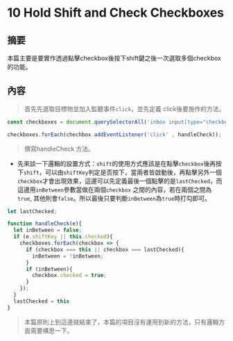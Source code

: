# 10 Hold Shift and Check Checkboxes

## 摘要

本篇主要是要實作透過點擊checkbox後按下shift鍵之後一次選取多個checkbox的功能。



## 內容

> 首先先選取目標物並加入監聽事件`click`，並先定義 click後要施作的方法。

```javascript
const checkboxes = document.querySelectorAll('inbox input[type="checkbox"]');

checkboxes.forEach(chechbox.addEventListener('click' , handleCheck));
```

>撰寫handleCheck 方法。

- 先來談一下邏輯的設置方式：`shift`的使用方式應該是在點擊`checkbox`後再按下`shift`，可以由`shiftKey`判定是否按下，當兩者皆啟動後，再點擊另外一個 `checkbox`才會出現效果，這邊可以先定義最後一個點擊的是`lastChecked`，而這邊用`inBetween`參數當做在兩個`checkbox` 之間的內容，若在兩個之間為`true`, 其他則會`false`。所以最後只要判斷`inBetween`為`true`時打勾即可。

```javascript
let lastChecked;

function handleCheck(e){
  let inBetween = false;
  if (e.shiftKey || this.checked){
    checkboxes.forEach(checkbox => {
      if (checkbox === this || checkbox === lastChecked){
        inBetween = !inBetween;
      }
      if (inBetween){
        checkbox.checked = true;
      }
    });
  }
  lastChecked = this
}
```



> 本篇原則上到這邊就結束了，本篇的項目沒有運用到新的方法，只有邏輯方面需要構思一下。

